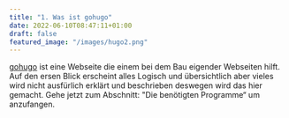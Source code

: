 ```yaml
---
title: "1. Was ist gohugo"
date: 2022-06-10T08:47:11+01:00
draft: false
featured_image: "/images/hugo2.png"
---
```

[gohugo](https://gohugo.io/) ist eine Webseite die einem bei dem Bau eigender Webseiten hilft. Auf den ersen Blick erscheint alles Logisch und übersichtlich aber vieles wird nicht ausfürlich erklärt und beschrieben deswegen wird das hier gemacht. Gehe jetzt zum Abschnitt: "Die benötigten Programme“ um anzufangen.